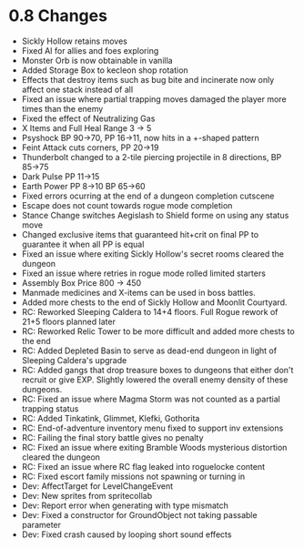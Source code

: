 # 0.8 Changes #

* Sickly Hollow retains moves
* Fixed AI for allies and foes exploring
* Monster Orb is now obtainable in vanilla
* Added Storage Box to kecleon shop rotation
* Effects that destroy items such as bug bite and incinerate now only affect one stack instead of all
* Fixed an issue where partial trapping moves damaged the player more times than the enemy
* Fixed the effect of Neutralizing Gas
* X Items and Full Heal Range 3 -> 5
* Psyshock BP 90->70, PP 16->11, now hits in a +-shaped pattern
* Feint Attack cuts corners, PP 20->19
* Thunderbolt changed to a 2-tile piercing projectile in 8 directions, BP 85->75
* Dark Pulse PP 11->15
* Earth Power PP 8->10 BP 65->60
* Fixed errors ocurring at the end of a dungeon completion cutscene
* Escape does not count towards rogue mode completion
* Stance Change switches Aegislash to Shield forme on using any status move
* Changed exclusive items that guaranteed hit+crit on final PP to guarantee it when all PP is equal
* Fixed an issue where exiting Sickly Hollow's secret rooms cleared the dungeon
* Fixed an issue where retries in rogue mode rolled limited starters
* Assembly Box Price 800 -> 450
* Manmade medicines and X-items can be used in boss battles.
* Added more chests to the end of Sickly Hollow and Moonlit Courtyard.
* RC: Reworked Sleeping Caldera to 14+4 floors. Full Rogue rework of 21+5 floors planned later
* RC: Reworked Relic Tower to be more difficult and added more chests to the end
* RC: Added Depleted Basin to serve as dead-end dungeon in light of Sleeping Caldera's upgrade
* RC: Added gangs that drop treasure boxes to dungeons that either don't recruit or give EXP.  Slightly lowered the overall enemy density of these dungeons.
* RC: Fixed an issue where Magma Storm was not counted as a partial trapping status
* RC: Added Tinkatink, Glimmet, Klefki, Gothorita
* RC: End-of-adventure inventory menu fixed to support inv extensions
* RC: Failing the final story battle gives no penalty
* RC: Fixed an issue where exiting Bramble Woods mysterious distortion cleared the dungeon
* RC: Fixed an issue where RC flag leaked into roguelocke content
* RC: Fixed escort family missions not spawning or turning in
* Dev: AffectTarget for LevelChangeEvent
* Dev: New sprites from spritecollab
* Dev: Report error when generating with type mismatch
* Dev: Fixed a constructor for GroundObject not taking passable parameter
* Dev: Fixed crash caused by looping short sound effects